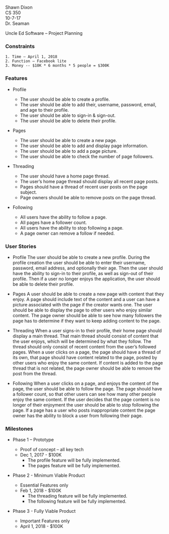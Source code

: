    Shawn Dixon  
   CS 350  
   10-7-17  
   Dr. Seaman  

Uncle Ed Software – Project Planning

### Constraints
	1. Time – April 1, 2018
	2. Function – Facebook lite
	3. Money -- $10K * 6 months * 5 people = $300K

### Features
* Profile
  * The user should be able to create a profile.
  * The user should be able to add their, username, password, email, and age to their profile.
  * The user should be able to sign-in & sign-out.
  * The user should be able to delete their profile.
		
* Pages
  * The user should be able to create a new page.
  * The user should be able to add and display page information.
  * The user should be able to add a page picture.
  * The user should be able to check the number of page followers.

* Threading
  * The user should have a home page thread.
  * The user’s home page thread should display all recent page posts.
  * Pages should have a thread of recent user posts on the page subject.
  * Page owners should be able to remove posts on the page thread.
	
* Following
  * All users have the ability to follow a page.
  * All pages have a follower count.
  * All users have the ability to stop following a page.
  * A page owner can remove a follow if needed.
	
	
### User Stories
* Profile
The user should be able to create a new profile. During the profile creation the user should be able to enter their username, password, email address, and optionally their age. Then the user should have the ability to sign-in to their profile, as well as sign-out of their profile. Then if a user no longer enjoys the application, the user should be able to delete their profile.
* Pages
A user should be able to create a new page with content that they enjoy. A page should include text of the content and a user can have a picture associated with the page if the creator wants one. The user should be able to display the page to other users who enjoy similar content. The page owner should be able to see how many followers the page has to determine if they want to keep adding content to the page.

* Threading
When a user signs-in to their profile, their home page should display a main thread. That main thread should consist of content that the user enjoys, which will be determined by what they follow. The thread should only consist of recent content from the user’s followed pages. When a user clicks on a page, the page should have a thread of its own, that page should have content related to the page, posted by other users who enjoy the same content. If content is added to the page thread that is not related, the page owner should be able to remove the post from the thread.

* Following
When a user clicks on a page, and enjoys the content of the page, the user should be able to follow the page. The page should have a follower count, so that other users can see how many other people enjoy the same content. If the user decides that the page content is no longer of their enjoyment the user should be able to stop following the page. If a page has a user who posts inappropriate content the page owner has the ability to block a user from following their page.

### Milestones
* Phase 1 – Prototype
  * Proof of concept – all key tech
  * Dec 1, 2017 - $100K
    * The profile feature will be fully implemented.
    * The pages feature will be fully implemented.

* Phase 2 - Minimum Viable Product
  * Essential Features only
  * Feb 1, 2018 - $100K
    * The threading feature will be fully implemented.
    * The following feature will be fully implemented.

* Phase 3 - Fully Viable Product
  * Important Features only
  * April 1, 2018 - $100K

